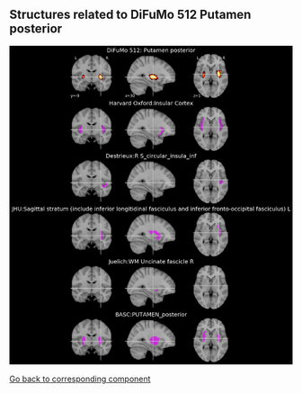 


## Structures related to DiFuMo 512 Putamen posterior

![480](480.jpg "Structures related to DiFuMo 512 Putamen posterior")

[Go back to corresponding component](https://parietal-inria.github.io/DiFuMo/512/html/480.html)